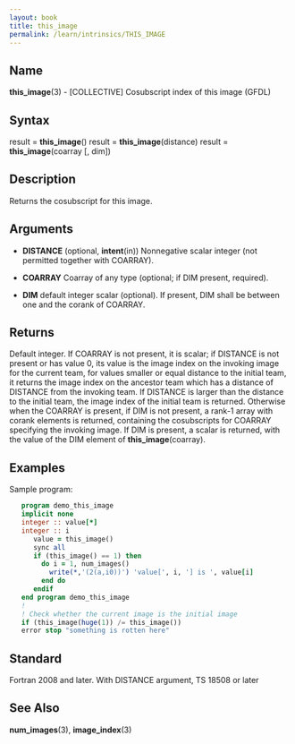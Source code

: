 ```yaml
---
layout: book
title: this_image
permalink: /learn/intrinsics/THIS_IMAGE
---
```

## __Name__

__this\_image__(3) - \[COLLECTIVE\] Cosubscript index of this image
(GFDL)

## __Syntax__

result = __this\_image__() result = __this\_image__(distance) result =
__this\_image__(coarray \[, dim\])

## __Description__

Returns the cosubscript for this image.

## __Arguments__

  - __DISTANCE__
    (optional, __intent__(in)) Nonnegative scalar integer (not permitted
    together with COARRAY).

  - __COARRAY__
    Coarray of any type (optional; if DIM present, required).

  - __DIM__
    default integer scalar (optional). If present, DIM shall be between
    one and the corank of COARRAY.

## __Returns__

Default integer. If COARRAY is not present, it is scalar; if DISTANCE is
not present or has value 0, its value is the image index on the invoking
image for the current team, for values smaller or equal distance to the
initial team, it returns the image index on the ancestor team which has
a distance of DISTANCE from the invoking team. If DISTANCE is larger
than the distance to the initial team, the image index of the initial
team is returned. Otherwise when the COARRAY is present, if DIM is not
present, a rank-1 array with corank elements is returned, containing the
cosubscripts for COARRAY specifying the invoking image. If DIM is
present, a scalar is returned, with the value of the DIM element of
__this\_image__(coarray).

## __Examples__

Sample program:

```fortran
   program demo_this_image
   implicit none
   integer :: value[*]
   integer :: i
      value = this_image()
      sync all
      if (this_image() == 1) then
        do i = 1, num_images()
          write(*,'(2(a,i0))') 'value[', i, '] is ', value[i]
        end do
      endif
   end program demo_this_image
   !
   ! Check whether the current image is the initial image
   if (this_image(huge(1)) /= this_image())
   error stop "something is rotten here"
```

## __Standard__

Fortran 2008 and later. With DISTANCE argument, TS 18508
or later

## __See Also__

__num\_images__(3), __image\_index__(3)
